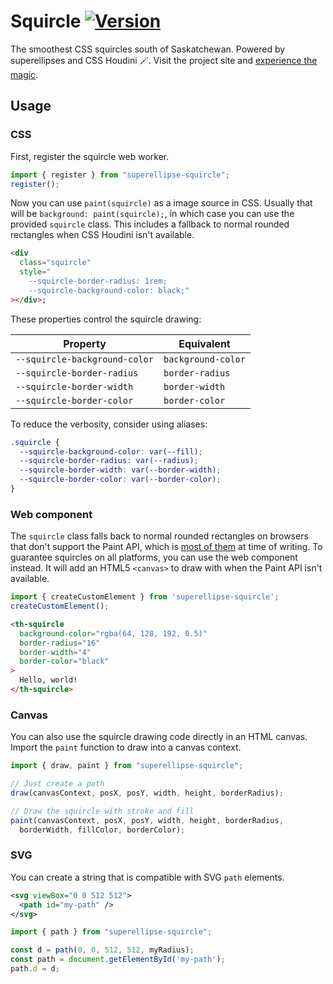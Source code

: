 # Squircle [![Version](https://img.shields.io/npm/v/superellipse-squircle)](https://www.npmjs.com/package/superellipse-squircle)

The smoothest CSS squircles south of Saskatchewan.
Powered by superellipses and CSS Houdini 🪄.
Visit the project site and [experience the
magic](https://tim-harding.github.io/squircle/).

## Usage

### CSS

First, register the squircle web worker. 

```js
import { register } from "superellipse-squircle";
register();
```

Now you can use `paint(squircle)` as a image source in CSS. Usually that will be
`background: paint(squircle);`, in which case you can use the provided
`squircle` class. This includes a fallback to normal rounded rectangles when CSS
Houdini isn't available. 

```html
<div
  class="squircle"
  style="
    --squircle-border-radius: 1rem;
    --squircle-background-color: black;"
></div>;
```

These properties control the squircle drawing:

| Property                      | Equivalent         |
| ----------------------------- | ------------------ |
| `--squircle-background-color` | `background-color` |
| `--squircle-border-radius`    | `border-radius`    |
| `--squircle-border-width`     | `border-width`     |
| `--squircle-border-color`     | `border-color`     |

To reduce the verbosity, consider using aliases:

```css
.squircle {
  --squircle-background-color: var(--fill);
  --squircle-border-radius: var(--radius);
  --squircle-border-width: var(--border-width);
  --squircle-border-color: var(--border-color);
}
```

### Web component

The `squircle` class falls back to normal rounded rectangles on browsers that
don't support the Paint API, which is [most of
them](https://caniuse.com/css-paint-api) at time of writing. To guarantee
squircles on all platforms, you can use the web component instead. It will add
an HTML5 `<canvas>` to draw with when the Paint API isn't available.

```js
import { createCustomElement } from 'superellipse-squircle';
createCustomElement();
```

```html
<th-squircle
  background-color="rgba(64, 128, 192, 0.5)"
  border-radius="16"
  border-width="4"
  border-color="black"
>
  Hello, world!
</th-squircle>
```

### Canvas

You can also use the squircle drawing code directly in an HTML canvas. Import
the `paint` function to draw into a canvas context.

```js
import { draw, paint } from "superellipse-squircle";

// Just create a path
draw(canvasContext, posX, posY, width, height, borderRadius);

// Draw the squircle with stroke and fill
paint(canvasContext, posX, posY, width, height, borderRadius, 
  borderWidth, fillColor, borderColor);
```

### SVG

You can create a string that is compatible with SVG `path` elements. 

```svg
<svg viewBox="0 0 512 512">
  <path id="my-path" />
</svg>
```

```js
import { path } from "superellipse-squircle";

const d = path(0, 0, 512, 512, myRadius);
const path = document.getElementById('my-path');
path.d = d;
```
